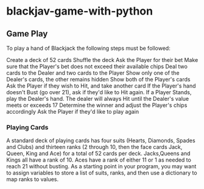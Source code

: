 # blackjav-game-with-python

## Game Play
To play a hand of Blackjack the following steps must be followed:

Create a deck of 52 cards
Shuffle the deck
Ask the Player for their bet
Make sure that the Player's bet does not exceed their available chips
Deal two cards to the Dealer and two cards to the Player
Show only one of the Dealer's cards, the other remains hidden
Show both of the Player's cards
Ask the Player if they wish to Hit, and take another card
If the Player's hand doesn't Bust (go over 21), ask if they'd like to Hit again.
If a Player Stands, play the Dealer's hand. The dealer will always Hit until the Dealer's value meets or exceeds 17
Determine the winner and adjust the Player's chips accordingly
Ask the Player if they'd like to play again

### Playing Cards
A standard deck of playing cards has four suits (Hearts, Diamonds, Spades and Clubs) and thirteen ranks (2 through 10, 
then the face cards Jack, Queen, King and Ace) for a total of 52 cards per deck. Jacks,Queens and Kings all have a rank of 10.
Aces have a rank of either 11 or 1 as needed to reach 21 without busting. As a starting point in your program, you may want to 
assign variables to store a list of suits, ranks, and then use a dictionary to map ranks to values.

#### 
